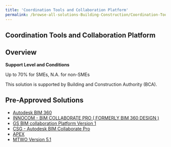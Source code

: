```yaml
---
title: 'Coordination Tools and Collaboration Platform'
permalink: /browse-all-solutions-Building-Construction/Coordination-Tools-and-Collaboration-Platform
---
```


## Coordination Tools and Collaboration Platform
## Overview

**Support Level and Conditions**

Up to 70% for SMEs, N.A. for non-SMEs

This solution is supported by Building and Construction Authority (BCA).

## Pre-Approved Solutions

- <a href='/productivity-solutions-grant/solutionrepo/solution1024' target='_blank'>Autodesk BIM 360</a><br>
- <a href='/productivity-solutions-grant/solutionrepo/solution1584' target='_blank'>INNOCOM - BIM COLLABORATE PRO ( FORMERLY BIM 360 DESIGN )</a><br>
- <a href='/productivity-solutions-grant/solutionrepo/solution1886' target='_blank'>GS BIM collaboration Platform Version 1</a><br>
- <a href='/productivity-solutions-grant/solutionrepo/solution2070' target='_blank'>CSG - Autodesk BIM Collaborate Pro</a><br>
- <a href='/productivity-solutions-grant/solutionrepo/solution2341' target='_blank'>APEX</a><br>
- <a href='/productivity-solutions-grant/solutionrepo/solution3082' target='_blank'>MTWO Version 5.1</a><br>

